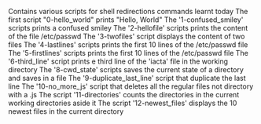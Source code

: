 Contains various scripts for shell redirections commands learnt today
The first script "0-hello_world" prints "Hello, World" 
The '1-confused_smiley' scripts prints a confused smiley
The '2-hellofile' scripts prints the content of the file /etc/passwd
The '3-twofiles' script displays the content of two files
The '4-lastlines' scripts  prints the first 10 lines of the /etc/passwd file
The '5-firstlines' scripts  prints the first 10 lines of the /etc/passwd file
The '6-third_line' script prints e third line of the 'iacta' file in the working directory
The '8-cwd_state' scripts saves the current state of a directory and saves in a file
The '9-duplicate_last_line' script that duplicate the last line
The '10-no_more_js' script that deletes all the regular files not directory with a .js
The script '11-directories' counts the directories in the current working directories aside it
The script '12-newest_files' displays the 10 newest files in the current directory
